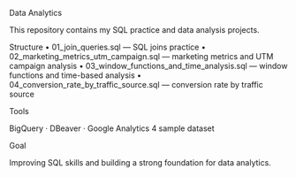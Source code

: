 Data Analytics

This repository contains my SQL practice and data analysis projects.

Structure
	•	01_join_queries.sql — SQL joins practice
	•	02_marketing_metrics_utm_campaign.sql — marketing metrics and UTM campaign analysis
	•	03_window_functions_and_time_analysis.sql — window functions and time-based analysis
	•	04_conversion_rate_by_traffic_source.sql — conversion rate by traffic source

Tools

BigQuery · DBeaver · Google Analytics 4 sample dataset

Goal

Improving SQL skills and building a strong foundation for data analytics.
